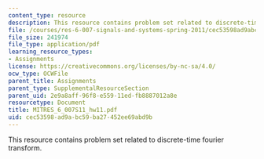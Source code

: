 ```yaml
---
content_type: resource
description: This resource contains problem set related to discrete-time fourier transform.
file: /courses/res-6-007-signals-and-systems-spring-2011/cec53598ad9abc59ba27452ee69abd9b_MITRES_6_007S11_hw11.pdf
file_size: 241974
file_type: application/pdf
learning_resource_types:
- Assignments
license: https://creativecommons.org/licenses/by-nc-sa/4.0/
ocw_type: OCWFile
parent_title: Assignments
parent_type: SupplementalResourceSection
parent_uid: 2e9a8aff-96f8-e559-11ed-fb8887012a8e
resourcetype: Document
title: MITRES_6_007S11_hw11.pdf
uid: cec53598-ad9a-bc59-ba27-452ee69abd9b
---
```

This resource contains problem set related to discrete-time fourier transform.